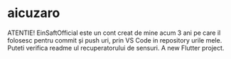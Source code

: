 # aicuzaro
ATENTIE! EinSaftOfficial este un cont creat de mine acum 3 ani pe care il folosesc pentru commit și push uri, prin VS Code in repository urile mele. Puteti verifica readme ul recuperatorului de sensuri.
A new Flutter project.
